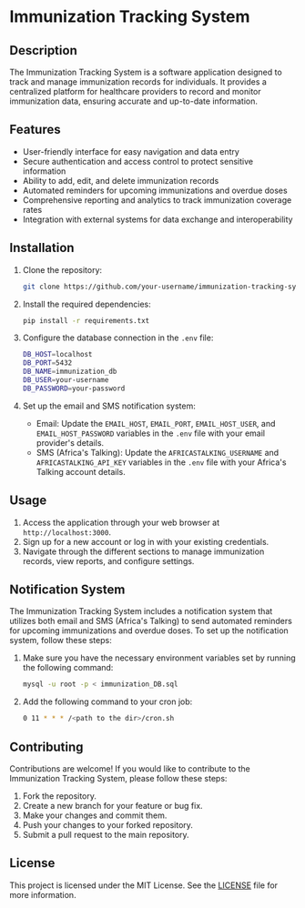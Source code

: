 # Immunization Tracking System

## Description
The Immunization Tracking System is a software application designed to track and manage immunization records for individuals. It provides a centralized platform for healthcare providers to record and monitor immunization data, ensuring accurate and up-to-date information.

## Features
- User-friendly interface for easy navigation and data entry
- Secure authentication and access control to protect sensitive information
- Ability to add, edit, and delete immunization records
- Automated reminders for upcoming immunizations and overdue doses
- Comprehensive reporting and analytics to track immunization coverage rates
- Integration with external systems for data exchange and interoperability

## Installation
1. Clone the repository:
    ```bash
    git clone https://github.com/your-username/immunization-tracking-system.git
    ```

2. Install the required dependencies:
    ```bash
    pip install -r requirements.txt
    ```

3. Configure the database connection in the `.env` file:
    ```bash
    DB_HOST=localhost
    DB_PORT=5432
    DB_NAME=immunization_db
    DB_USER=your-username
    DB_PASSWORD=your-password
    ```

4. Set up the email and SMS notification system:
    - Email: Update the `EMAIL_HOST`, `EMAIL_PORT`, `EMAIL_HOST_USER`, and `EMAIL_HOST_PASSWORD` variables in the `.env` file with your email provider's details.
    - SMS (Africa's Talking): Update the `AFRICASTALKING_USERNAME` and `AFRICASTALKING_API_KEY` variables in the `.env` file with your Africa's Talking account details.


## Usage
1. Access the application through your web browser at `http://localhost:3000`.
2. Sign up for a new account or log in with your existing credentials.
3. Navigate through the different sections to manage immunization records, view reports, and configure settings.

## Notification System
The Immunization Tracking System includes a notification system that utilizes both email and SMS (Africa's Talking) to send automated reminders for upcoming immunizations and overdue doses. To set up the notification system, follow these steps:

1. Make sure you have the necessary environment variables set by running the following command:
    ```bash
    mysql -u root -p < immunization_DB.sql
    ```

2. Add the following command to your cron job:
    ```bash
    0 11 * * * /<path to the dir>/cron.sh
    ```

## Contributing
Contributions are welcome! If you would like to contribute to the Immunization Tracking System, please follow these steps:

1. Fork the repository.
2. Create a new branch for your feature or bug fix.
3. Make your changes and commit them.
4. Push your changes to your forked repository.
5. Submit a pull request to the main repository.

## License
This project is licensed under the MIT License. See the [LICENSE](LICENSE) file for more information.